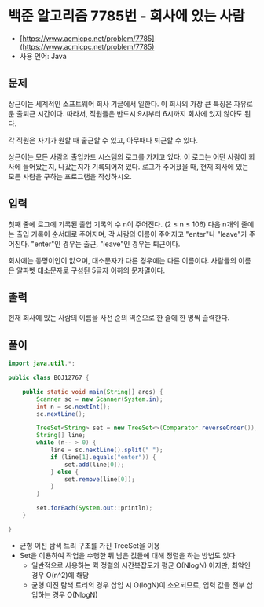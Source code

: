 # 백준 알고리즘 7785번 - 회사에 있는 사람

- [https://www.acmicpc.net/problem/7785](https://www.acmicpc.net/problem/7785)
- 사용 언어: Java

## 문제

상근이는 세계적인 소프트웨어 회사 기글에서 일한다. 이 회사의 가장 큰 특징은 자유로운 출퇴근 시간이다. 따라서, 직원들은 반드시 9시부터 6시까지 회사에 있지 않아도 된다.

각 직원은 자기가 원할 때 출근할 수 있고, 아무때나 퇴근할 수 있다.

상근이는 모든 사람의 출입카드 시스템의 로그를 가지고 있다. 이 로그는 어떤 사람이 회사에 들어왔는지, 나갔는지가 기록되어져 있다. 로그가 주어졌을 때, 현재 회사에 있는 모든 사람을 구하는 프로그램을 작성하시오.


## 입력

첫째 줄에 로그에 기록된 출입 기록의 수 n이 주어진다. (2 ≤ n ≤ 106) 다음 n개의 줄에는 출입 기록이 순서대로 주어지며, 각 사람의 이름이 주어지고 "enter"나 "leave"가 주어진다. "enter"인 경우는 출근, "leave"인 경우는 퇴근이다.

회사에는 동명이인이 없으며, 대소문자가 다른 경우에는 다른 이름이다. 사람들의 이름은 알파벳 대소문자로 구성된 5글자 이하의 문자열이다.


## 출력

현재 회사에 있는 사람의 이름을 사전 순의 역순으로 한 줄에 한 명씩 출력한다.


## 풀이 

```java
import java.util.*;

public class BOJ12767 {

	public static void main(String[] args) {
		Scanner sc = new Scanner(System.in);
		int n = sc.nextInt();
		sc.nextLine();

		TreeSet<String> set = new TreeSet<>(Comparator.reverseOrder());
		String[] line;
		while (n-- > 0) {
			line = sc.nextLine().split(" ");
			if (line[1].equals("enter")) {
				set.add(line[0]);
			} else {
				set.remove(line[0]);
			}
		}

		set.forEach(System.out::println);
	}

}
```

- 균형 이진 탐색 트리 구조를 가진 TreeSet을 이용
- Set을 이용하여 작업을 수행한 뒤 남은 값들에 대해 정렬을 하는 방법도 있다
	- 일반적으로 사용하는 퀵 정렬의 시간복잡도가 평균 O(NlogN) 이지만, 최악인 경우 O(n^2)에 해당
	- 균형 이진 탐색 트리의 경우 삽입 시 O(logN)이 소요되므로, 입력 값을 전부 삽입하는 경우 O(NlogN)